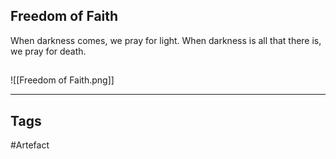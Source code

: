 ## Freedom of Faith
When darkness comes, we pray for light.
When darkness is all that there is,
we pray for death.
## 
![[Freedom of Faith.png]]

---
## Tags
#Artefact